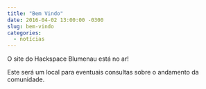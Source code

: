 ```yaml
---
title: "Bem Vindo"
date: 2016-04-02 13:00:00 -0300
slug: bem-vindo
categories:
  - notícias
---
```


O site do Hackspace Blumenau está no ar!

Este será um local para eventuais consultas sobre o andamento da comunidade.
